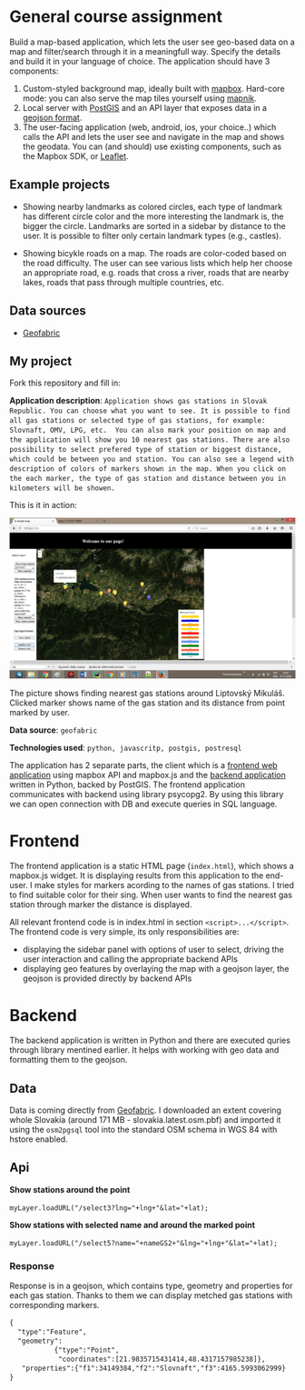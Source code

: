 # General course assignment

Build a map-based application, which lets the user see geo-based data on a map and filter/search through it in a meaningfull way. Specify the details and build it in your language of choice. The application should have 3 components:

1. Custom-styled background map, ideally built with [mapbox](http://mapbox.com). Hard-core mode: you can also serve the map tiles yourself using [mapnik](http://mapnik.org/).
2. Local server with [PostGIS](http://postgis.net/) and an API layer that exposes data in a [geojson format](http://geojson.org/).
3. The user-facing application (web, android, ios, your choice..) which calls the API and lets the user see and navigate in the map and shows the geodata. You can (and should) use existing components, such as the Mapbox SDK, or [Leaflet](http://leafletjs.com/).

## Example projects

- Showing nearby landmarks as colored circles, each type of landmark has different circle color and the more interesting the landmark is, the bigger the circle. Landmarks are sorted in a sidebar by distance to the user. It is possible to filter only certain landmark types (e.g., castles).

- Showing bicykle roads on a map. The roads are color-coded based on the road difficulty. The user can see various lists which help her choose an appropriate road, e.g. roads that cross a river, roads that are nearby lakes, roads that pass through multiple countries, etc.

## Data sources

- [Geofabric](http://download.geofabrik.de/)

## My project

Fork this repository and fill in:

**Application description**: `Application shows gas stations in Slovak Republic. You can choose what you want to see. It is possible to find all gas stations or selected type of gas stations, for example: Slovnaft, OMV, LPG, etc. 
You can also mark your position on map and the application will show you 10 nearest gas stations. There are also possibility to select prefered type of station or biggest distance, which could be between you and station. You can also see a legend with description of colors of markers shown in the map. When you click on the each marker, the type of gas station and distance between you in kilometers will be showen.`

This is it in action:

![Screenshot](nahladPDT1.png)

The picture shows finding nearest gas stations around Liptovský Mikuláš. Clicked marker shows name of the gas station and its distance from point marked by user.

**Data source**: `geofabric`

**Technologies used**: `python, javascritp, postgis, postresql`


The application has 2 separate parts, the client which is a [frontend web application](#frontend) using mapbox API and mapbox.js and the [backend application](#backend) written in Python, backed by PostGIS. The frontend application communicates with backend using library psycopg2. By using this library we can open connection with DB and execute queries in SQL language.

# Frontend

The frontend application is a static HTML page (`index.html`), which shows a mapbox.js widget. It is displaying results from this application to the end-user. I make styles for markers acording to the names of gas stations. I tried to find suitable color for their sing. When user wants to find the nearest gas station through marker the distance is displayed. 

All relevant frontend code is in index.html in section `<script>...</script>`. The frontend code is very simple, its only responsibilities are:
- displaying the sidebar panel with options of user to select, driving the user interaction and calling the appropriate backend APIs
- displaying geo features by overlaying the map with a geojson layer, the geojson is provided directly by backend APIs

# Backend

The backend application is written in Python and there are executed quries through library mentined earlier. It helps with working with geo data and formatting them to the geojson.

## Data

Data is coming directly from [Geofabric](http://download.geofabrik.de/). I downloaded an extent covering whole Slovakia (around 171 MB - slovakia.latest.osm.pbf) and imported it using the `osm2pgsql` tool into the standard OSM schema in WGS 84 with hstore enabled.

## Api

**Show stations around the point**

`myLayer.loadURL("/select3?lng="+lng+"&lat="+lat);`

**Show stations with selected name and around the marked point**

`myLayer.loadURL("/select5?name="+nameGS2+"&lng="+lng+"&lat="+lat);`

### Response

Response is in a geojson, which contains type, geometry and properties for each gas station. Thanks to them we can display metched gas stations with corresponding markers.
```
{
  "type":"Feature",
  "geometry":
           {"type":"Point",
            "coordinates":[21.9835715431414,48.4317157985238]},
   "properties":{"f1":34149384,"f2":"Slovnaft","f3":4165.5993062999}
}
```
